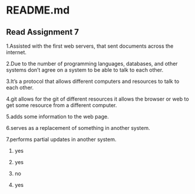 # README.md

## Read Assignment 7

1.Assisted with the first web servers, that sent documents across the internet.

2.Due to the number of programming languages, databases, and other systems don’t agree on a system to be able to talk to each other.

3.It’s a protocol that allows different computers and resources to talk to each other.

4.git allows for the git of different resources it allows the browser or web to get some resource from a different computer.

5.adds some information to the web page.

6.serves as a replacement of something in another system.

7.performs partial updates in another system.

1. yes

2. yes

3. no

4. yes
